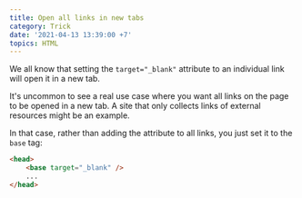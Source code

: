 ```yaml
---
title: Open all links in new tabs
category: Trick
date: '2021-04-13 13:39:00 +7'
topics: HTML
---
```


We all know that setting the `target="_blank"` attribute to an individual link will open it in a new tab.

It's uncommon to see a real use case where you want all links on the page to be opened in a new tab. A site that only collects links of external resources might be an example.

In that case, rather than adding the attribute to all links, you just set it to the `base` tag:

```html
<head>
    <base target="_blank" />
    ...
</head>
```
